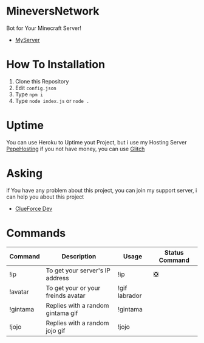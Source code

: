 # MineversNetwork
Bot for Your Minecraft Server!
- [MyServer](https://discord.minevers-network.com)

# How To Installation
1. Clone this Repository
2. Edit `config.json`
3. Type `npm i`
4. Type `node index.js` or `node .`

# Uptime
You can use Heroku to Uptime yout Project, but i use my Hosting Server [PepeHosting](https://panel.pepe-hosting.store)
if you not have money, you can use [Glitch](https://glitch.com)

# Asking
if You have any problem about this project, you can join my support server, i can help you about this project
- [ClueForce Dev](https://dsc.gg/clueforce)

# Commands

| Command   | Description                         | Usage                   | Status Command   |
| --------- | ----------------------------------- | ----------------------- |----------------- |
| !ip       | To get your server's IP address     | !ip                     | ❎               | 
| !avatar   | To get your or your freinds avatar  | !gif labrador           |                  |
| !gintama  | Replies with a random gintama gif   | !gintama                |                  |
| !jojo     | Replies with a random jojo gif      | !jojo                   |                  | 
